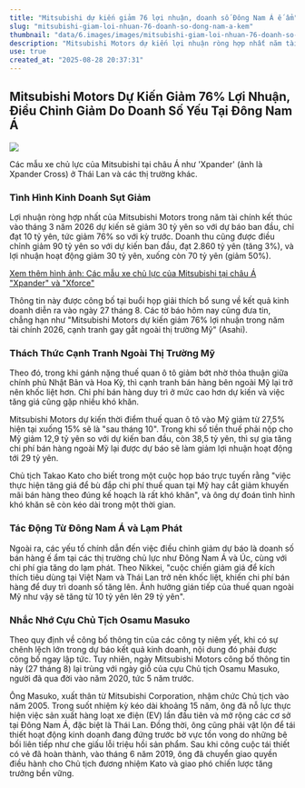 ```yaml
---
title: "Mitsubishi dự kiến giảm 76 lợi nhuận, doanh số Đông Nam Á ế ẩm"
slug: "mitsubishi-giam-loi-nhuan-76-doanh-so-dong-nam-a-kem"
thumbnail: "data/6.images/images/mitsubishi-giam-loi-nhuan-76-doanh-so-dong-nam-a-kem.webp"
description: "Mitsubishi Motors dự kiến lợi nhuận ròng hợp nhất năm tài chính 2026 giảm 76 xuống còn 10 tỷ yên do doanh số bán hàng kém tại các thị trường trọng điểm như Đông Nam Á và Úc, cùng chi phí gia tăng do lạm phát."
use: true
created_at: "2025-08-28 20:37:31"
---
```


## Mitsubishi Motors Dự Kiến Giảm 76% Lợi Nhuận, Điều Chỉnh Giảm Do Doanh Số Yếu Tại Đông Nam Á

![](/images/20250828-00000008-rps-000-1-view.webp)

Các mẫu xe chủ lực của Mitsubishi tại châu Á như 'Xpander' (ảnh là Xpander Cross) ở Thái Lan và các thị trường khác.

### Tình Hình Kinh Doanh Sụt Giảm

Lợi nhuận ròng hợp nhất của Mitsubishi Motors trong năm tài chính kết thúc vào tháng 3 năm 2026 dự kiến sẽ giảm 30 tỷ yên so với dự báo ban đầu, chỉ đạt 10 tỷ yên, tức giảm 76% so với kỳ trước. Doanh thu cũng được điều chỉnh giảm 90 tỷ yên so với dự kiến ban đầu, đạt 2.860 tỷ yên (tăng 3%), và lợi nhuận hoạt động giảm 30 tỷ yên, xuống còn 70 tỷ yên (giảm 50%).

[Xem thêm hình ảnh: Các mẫu xe chủ lực của Mitsubishi tại châu Á "Xpander" và "Xforce"](https://response.jp/article/img/2025/08/28/400134/2138068.html)

Thông tin này được công bố tại buổi họp giải thích bổ sung về kết quả kinh doanh diễn ra vào ngày 27 tháng 8. Các tờ báo hôm nay cũng đưa tin, chẳng hạn như "Mitsubishi Motors dự kiến giảm 76% lợi nhuận trong năm tài chính 2026, cạnh tranh gay gắt ngoài thị trường Mỹ" (Asahi).

### Thách Thức Cạnh Tranh Ngoài Thị Trường Mỹ

Theo đó, trong khi gánh nặng thuế quan ô tô giảm bớt nhờ thỏa thuận giữa chính phủ Nhật Bản và Hoa Kỳ, thì cạnh tranh bán hàng bên ngoài Mỹ lại trở nên khốc liệt hơn. Chi phí bán hàng duy trì ở mức cao hơn dự kiến và việc tăng giá cũng gặp nhiều khó khăn.

Mitsubishi Motors dự kiến thời điểm thuế quan ô tô vào Mỹ giảm từ 27,5% hiện tại xuống 15% sẽ là "sau tháng 10". Trong khi số tiền thuế phải nộp cho Mỹ giảm 12,9 tỷ yên so với dự kiến ban đầu, còn 38,5 tỷ yên, thì sự gia tăng chi phí bán hàng ngoài Mỹ lại được dự báo sẽ làm giảm lợi nhuận hoạt động tới 29 tỷ yên.

Chủ tịch Takao Kato cho biết trong một cuộc họp báo trực tuyến rằng "việc thực hiện tăng giá để bù đắp chi phí thuế quan tại Mỹ hay cắt giảm khuyến mãi bán hàng theo đúng kế hoạch là rất khó khăn", và ông dự đoán tình hình khó khăn sẽ còn kéo dài trong một thời gian.

### Tác Động Từ Đông Nam Á và Lạm Phát

Ngoài ra, các yếu tố chính dẫn đến việc điều chỉnh giảm dự báo là doanh số bán hàng ế ẩm tại các thị trường chủ lực như Đông Nam Á và Úc, cùng với chi phí gia tăng do lạm phát. Theo Nikkei, "cuộc chiến giảm giá để kích thích tiêu dùng tại Việt Nam và Thái Lan trở nên khốc liệt, khiến chi phí bán hàng để duy trì doanh số tăng lên. Ảnh hưởng gián tiếp của thuế quan ngoài Mỹ như vậy sẽ tăng từ 10 tỷ yên lên 29 tỷ yên".

### Nhắc Nhớ Cựu Chủ Tịch Osamu Masuko

Theo quy định về công bố thông tin của các công ty niêm yết, khi có sự chênh lệch lớn trong dự báo kết quả kinh doanh, nội dung đó phải được công bố ngay lập tức. Tuy nhiên, ngày Mitsubishi Motors công bố thông tin này (27 tháng 8) lại trùng với ngày giỗ của cựu Chủ tịch Osamu Masuko, người đã qua đời vào năm 2020, tức 5 năm trước.

Ông Masuko, xuất thân từ Mitsubishi Corporation, nhậm chức Chủ tịch vào năm 2005. Trong suốt nhiệm kỳ kéo dài khoảng 15 năm, ông đã nỗ lực thực hiện việc sản xuất hàng loạt xe điện (EV) lần đầu tiên và mở rộng các cơ sở tại Đông Nam Á, đặc biệt là Thái Lan. Đồng thời, ông cũng phải vật lộn để tái thiết hoạt động kinh doanh đang đứng trước bờ vực tồn vong do những bê bối liên tiếp như che giấu lỗi triệu hồi sản phẩm. Sau khi công cuộc tái thiết có vẻ đã hoàn thành, vào tháng 6 năm 2019, ông đã chuyển giao quyền điều hành cho Chủ tịch đương nhiệm Kato và giao phó chiến lược tăng trưởng bền vững.